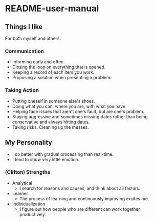 # README-user-manual

## Things I like
For both myself and others.

### Communication

* Informing early and often.
* Closing the loop on everything that is opened.
* Keeping a record of each item you work.
* Proposing a solution when presenting a problem.

### Taking Action

* Putting oneself in someone else's shoes.
* Doing what you can, where you are, with what you have.
* Helping face issues that aren't one's fault, but are one's problem.
* Staying aggressive and sometimes missing dates rather than being conservative and always hitting dates.
* Taking risks. Cleaning up the messes.

## My Personality

* I do better with gradual processing than real-time.
* I tend to show very little emotion.

### (Clifton) Strengths

* Analytical
  * I search for reasons and causes, and think about all factors.
* Learner
  * The process of learning and continuously improving excites me.
* Individualization
  * I figure out how people who are different can work together productively.

